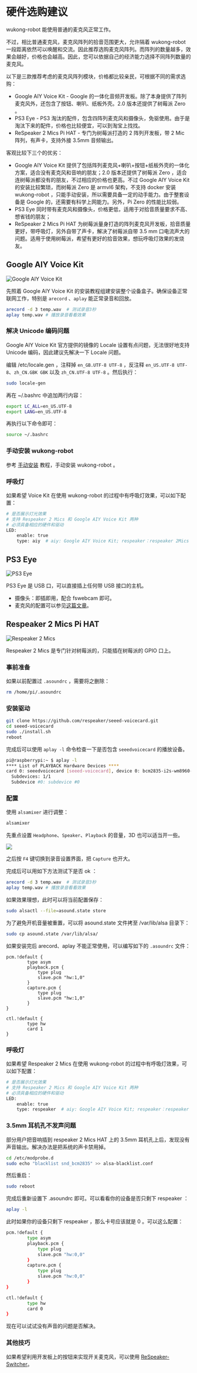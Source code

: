 # 硬件选购建议

wukong-robot 能使用普通的麦克风正常工作。

不过，相比普通麦克风，麦克风阵列的拾音范围更大，允许隔着 wukong-robot 一段距离依然可以唤醒和交流。因此推荐选购麦克风阵列。而阵列的数量越多，效果会越好，价格也会越高。因此，您可以依据自己的经济能力选择不同阵列数量的麦克风。

以下是三款推荐考虑的麦克风阵列模块，价格都比较亲民，可根据不同的需求选购：

* Google AIY Voice Kit - Google 的一体化音频开发板。除了本身提供了阵列麦克风外，还包含了按钮、喇叭、纸板外壳。2.0 版本还提供了树莓派 Zero 。
* PS3 Eye - PS3 淘汰的配件，包含四阵列麦克风和摄像头，免驱使用。由于是淘汰下来的配件，价格也比较便宜，可以到淘宝上找找。
* ReSpeaker 2 Mics Pi HAT - 专门为树莓派打造的 2 阵列开发板，带 2 Mic 阵列，有声卡，支持外接 3.5mm 音频输出。

客观比较下三个的优劣：

- Google AIY Voice Kit 提供了包括阵列麦克风+喇叭+按钮+纸板外壳的一体化方案，适合没有麦克风和音响的朋友；2.0 版本还提供了树莓派 Zero ，适合连树莓派都没有的朋友，不过相应的价格也更高。不过 Google AIY Voice Kit 的安装比较繁琐，而树莓派 Zero 是 armvl6 架构，不支持 docker 安装 wukong-robot ，只能手动安装，所以需要具备一定的动手能力。由于整套设备是 Google 的，还需要有科学上网能力。另外，Pi Zero 的性能比较弱。
- PS3 Eye 同时带有麦克风和摄像头，价格更低，适用于对拾音质量要求不高、想省钱的朋友；
- ReSpeaker 2 Mics Pi HAT 为树莓派量身打造的阵列麦克风开发板，拾音质量更好，带呼吸灯，另外自带了声卡，解决了树莓派自带 3.5 mm 口电流声大的问题。适用于使用树莓派，希望有更好的拾音效果，想玩呼吸灯效果的发烧友。

## Google AIY Voice Kit

![Google AIY Voice Kit](https://hahack-1253537070.cos.ap-chengdu.myqcloud.com/images/wukong-docs/AIY.jpg)

先照着 Google AIY Voice Kit 的安装教程组建安装整个设备盒子。确保设备正常联网工作，特别是 `arecord` 、`aplay` 能正常录音和回放。

``` sh
arecord -d 3 temp.wav  # 测试录音3秒
aplay temp.wav # 播放录音看看效果
```

### 解决 Unicode 编码问题 ###

Google AIY Voice Kit 官方提供的镜像的 Locale 设置有点问题，无法很好地支持 Unicode 编码，因此建议先解决一下 Locale 问题。

编辑 /etc/locale.gen ，注释掉 `en_GB.UTF-8 UTF-8` ，反注释 `en_US.UTF-8 UTF-8`、`zh_CN.GBK GBK` 以及 `zh_CN.UTF-8 UTF-8` 。然后执行：

``` bash
sudo locale-gen
```

再在 ~/.bashrc 中追加两行内容：

``` bash
export LC_ALL=en_US.UTF-8
export LANG=en_US.UTF-8
```

再执行以下命令即可：

``` bash
source ~/.bashrc
```

### 手动安装 wukong-robot ###

参考 [手动安装](/install?id=方式二：手动安装) 教程，手动安装 wukong-robot 。

### 呼吸灯 ###

如果希望 Voice Kit 在使用 wukong-robot 的过程中有呼吸灯效果，可以如下配置：

``` bash
# 是否展示灯光效果
# 支持 Respeaker 2 Mics 和 Google AIY Voice Kit 两种
# 必须具备相应的硬件和驱动
LED:
    enable: true
    type: aiy  # aiy: Google AIY Voice Kit; respeaker：respeaker 2Mics
```

## PS3 Eye

![PS3 Eye](https://hahack-1253537070.cos.ap-chengdu.myqcloud.com/images/wukong-docs/ps3-eye.jpg)

PS3 Eye 是 USB 口，可以直接插上任何带 USB 接口的主机。

* 摄像头：即插即用，配合 fswebcam 即可。
* 麦克风的配置可以参见[这篇文章](http://renatocunha.com/blog/2012/04/playstation-eye-audio-linux/)。

## Respeaker 2 Mics Pi HAT

![Respeaker 2 Mics](https://hahack-1253537070.cos.ap-chengdu.myqcloud.com/images/wukong-docs/respeaker.jpg)

Respeaker 2 Mics 是专门针对树莓派的，只能插在树莓派的 GPIO 口上。

### 事前准备

如果以前配置过 `.asoundrc` ，需要将之删除：

``` sh
rm /home/pi/.asoundrc
```

### 安装驱动

``` sh
git clone https://github.com/respeaker/seeed-voicecard.git
cd seeed-voicecard
sudo ./install.sh
reboot
```

完成后可以使用 `aplay -l` 命令检查一下是否包含 `seeedvoicecard` 的播放设备。

``` sh
pi@raspberrypi:~ $ aplay -l
**** List of PLAYBACK Hardware Devices ****
card 0: seeedvoicecard [seeed-voicecard], device 0: bcm2835-i2s-wm8960-hifi wm8960-hifi-0 []
  Subdevices: 1/1
  Subdevice #0: subdevice #0
```

### 配置

使用 `alsamixer` 进行调整：

``` sh
alsamixer
```

先重点设置 `Headphone`、`Speaker`、`Playback` 的音量，3D 也可以适当开一些。

![](https://github.com/SeeedDocument/MIC_HATv1.0_for_raspberrypi/blob/master/img/alsamixer.png?raw=true)

之后按 `F4` 键切换到录音设置界面，把 `Capture` 也开大。

完成后可以用如下方法测试下是否 ok ：

``` sh
arecord -d 3 temp.wav  # 测试录音3秒
aplay temp.wav # 播放录音看看效果
```

如果效果理想，此时可以将当前配置保存：

``` sh
sudo alsactl --file=asound.state store
```

为了避免开机音量被重置，可以将 asound.state 文件拷至 /var/lib/alsa 目录下：

``` sh
sudo cp asound.state /var/lib/alsa/
```

如果安装完后 arecord、aplay 不能正常使用，可以编写如下的 `.asoundrc` 文件：

```
pcm.!default {
        type asym
        playback.pcm {
            type plug
            slave.pcm "hw:1,0"
        }
        capture.pcm {
            type plug
            slave.pcm "hw:1,0"
        }
}

ctl.!default {
        type hw
        card 1
}
```

### 呼吸灯

如果希望 Respeaker 2 Mics 在使用 wukong-robot 的过程中有呼吸灯效果，可以如下配置：

``` bash
# 是否展示灯光效果
# 支持 Respeaker 2 Mics 和 Google AIY Voice Kit 两种
# 必须具备相应的硬件和驱动
LED:
    enable: true
    type: respeaker  # aiy: Google AIY Voice Kit; respeaker：respeaker 2Mics
```

### 3.5mm 耳机孔不发声问题

部分用户把音响插到 respeaker 2 Mics HAT 上的 3.5mm 耳机孔上后，发现没有声音输出。解决办法是把系统的声卡禁用掉。

``` bash
cd /etc/modprobe.d
sudo echo "blacklist snd_bcm2835" >> alsa-blacklist.conf
```

然后重启：

``` bash
sudo reboot
```

完成后重新设置下 .asoundrc 即可。可以看看你的设备是否只剩下 respeaker ：

``` bash
aplay -l
```

此时如果你的设备只剩下 respeaker ，那么卡号应该就是 0 。可以这么配置：

``` bash
pcm.!default {
        type asym
        playback.pcm {
            type plug
            slave.pcm "hw:0,0"
        }
        capture.pcm {
            type plug
            slave.pcm "hw:0,0"
        }
}

ctl.!default {
        type hw
        card 0
}
```

现在可以试试没有声音的问题是否解决。

### 其他技巧

如果希望利用开发板上的按钮来实现开关麦克风，可以使用 [ReSpeaker-Switcher](https://github.com/wzpan/ReSpeaker-Switcher)。

